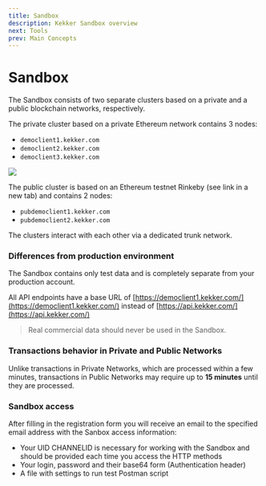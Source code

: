 ```yaml
---
title: Sandbox
description: Kekker Sandbox overview
next: Tools
prev: Main Concepts
---
```


# Sandbox

The Sandbox consists of two separate clusters based on a private and a public blockchain networks, respectively.

The private cluster based on a private Ethereum network contains 3 nodes:
* `democlient1.kekker.com`
* `democlient2.kekker.com`
* `democlient3.kekker.com`

![](https://lh6.googleusercontent.com/dPJFHMSUSl-6EMBplN0oFG0nBDXeKqLCj37LeqCPx5iXBfZ_4JeoT-CiU3sbXXnfBo9xh-Dj2BrgiFqX72HQ7SmB8omD9yKJzGkyMjpsuLirrqQZdwcPJWSif1SeJMlVQ_2D4cKj)

The public cluster is based on an Ethereum testnet Rinkeby (see link in a new tab) and contains 2 nodes:
* `pubdemoclient1.kekker.com`
* `pubdemoclient2.kekker.com`

The clusters interact with each other via a dedicated trunk network.

### Differences from production environment
The Sandbox contains only test data and is completely separate from your production account.

All API endpoints have a base URL of [https://democlient1.kekker.com/](https://democlient1.kekker.com/) instead of [https://api.kekker.com/](https://api.kekker.com/)

> Real commercial data should never be used in the Sandbox.

### Transactions behavior in Private and Public Networks
Unlike transactions in Private Networks, which are processed within a few minutes, transactions in Public Networks may require up to **15 minutes** until they are processed.

### Sandbox access

After filling in the registration form you will receive an email to the specified email address with the Sanbox access information:
* Your UID CHANNELID is necessary for working with the Sandbox and should be provided each time you access the HTTP methods
* Your login, password and their base64 form (Authentication header)
* A file with settings to run test Postman script
